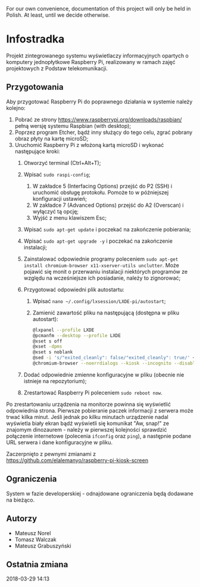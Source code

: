For our own convenience, documentation of this project will only be held in Polish. At least, until we decide otherwise.

# Infostradka
Projekt zintegrowanego systemu wyświetlaczy informacyjnych opartych o komputery jednopłytkowe Raspberry Pi, realizowany w ramach zajęć projektowych z Podstaw telekomunikacji.

## Przygotowania
Aby przygotować Raspberry Pi do poprawnego działania w systemie należy kolejno:
1. Pobrać ze strony https://www.raspberrypi.org/downloads/raspbian/ pełną wersję systemu Raspbian (with desktop);
2. Poprzez program Etcher, bądź inny służący do tego celu, zgrać pobrany obraz płyty na kartę microSD;
3. Uruchomić Raspberry Pi z włożoną kartą microSD i wykonać następujące kroki:
   1. Otworzyć terminal (Ctrl+Alt+T);
   2. Wpisać `sudo raspi-config`;
      1. W zakładce 5 (Interfacing Options) przejść do P2 (SSH) i uruchomić obsługę protokołu. Pomoże to w późniejszej konfiguracji ustawień;
      2. W zakładce 7 (Advanced Options) przejść do A2 (Overscan) i wyłączyć tą opcję;
      3. Wyjść z menu klawiszem Esc;
   3. Wpisać `sudo apt-get update` i poczekać na zakończenie pobierania;
   4. Wpisać `sudo apt-get upgrade -y` i poczekać na zakończenie instalacji;
   5. Zainstalować odpowiednie programy poleceniem `sudo apt-get install chromium-browser x11-xserver-utils unclutter`. Może pojawić się monit o przerwaniu instalacji niektórych programów ze względu na wcześniejsze ich posiadanie, należy to zignorować;
   6. Przygotować odpowiedni plik autostartu:
      1. Wpisać `nano ~/.config/lxsession/LXDE-pi/autostart`;
      2. Zamienić zawartość pliku na następującą (dostępna w pliku autostart):
           
           ```bash
           @lxpanel --profile LXDE
           @pcmanfm --desktop --profile LXDE  
           @xset s off  
           @xset -dpms   
           @xset s noblank
           @sed -i 's/"exited_cleanly": false/"exited_cleanly": true/' ~/.config/chromium Default/Preferences
           @chromium-browser --noerrdialogs --kiosk --incognito --disable-translate [URL_serwera_głównego!]
           ```
     
   7. Dodać odpowiednie zmienne konfiguracyjne w pliku (obecnie nie istnieje na repozytorium);
   8. Zrestartować Raspberry Pi poleceniem `sudo reboot now`.  

Po zrestartowaniu urządzenia na monitorze powinna się wyświetlić odpowiednia strona. Pierwsze pobieranie paczek informacji z serwera może trwać kilka minut. Jeśli jednak po kilku minutach urządzenie nadal wyświetla biały ekran bądź wyświetli się komunikat "Aw, snap!" ze znajomym dinozaurem - należy w pierwszej kolejności sprawdzić połączenie internetowe (polecenia `ifconfig` oraz `ping`), a następnie podane URL serwera i dane konfiguracyjne w pliku.  

Zaczerpnięto z pewnymi zmianami z https://github.com/elalemanyo/raspberry-pi-kiosk-screen

## Ograniczenia
System w fazie developerskiej - odnajdowane ograniczenia będą dodawane na bieżąco.

## Autorzy
* Mateusz Norel
* Tomasz Walczak
* Mateusz Grabuszyński

## Ostatnia zmiana
2018-03-29 14:13

